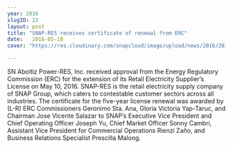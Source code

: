 ```yaml
---
year: 2016
slugID: 22
layout: post
title: "SNAP-RES receives certificate of renewal from ERC"
date:   2016-05-18 
cover: "https://res.cloudinary.com/snapcloud/image/upload/news/2016/2016-07-snap.jpg"

---
```

SN Aboitiz Power-RES, Inc. received approval from the Energy Regulatory Commission (ERC) for the extension of its Retail Electricity Supplier’s License on May 10, 2016. SNAP-RES is the retail electricity supply company of SNAP Group, which caters to contestable customer sectors across all industries. The certificate for the five-year license renewal was awarded by (L-R) ERC Commissioners Geronimo Sta. Ana, Gloria Victoria Yap-Taruc, and Chairman Jose Vicente Salazar to SNAP’s Executive Vice President and Chief Operating Officer Joseph Yu, Chief Market Officer Sonny Cambri, Assistant Vice President for Commercial Operations Rienzi Zaño, and Business Relations Specialist Prescilla Malong.